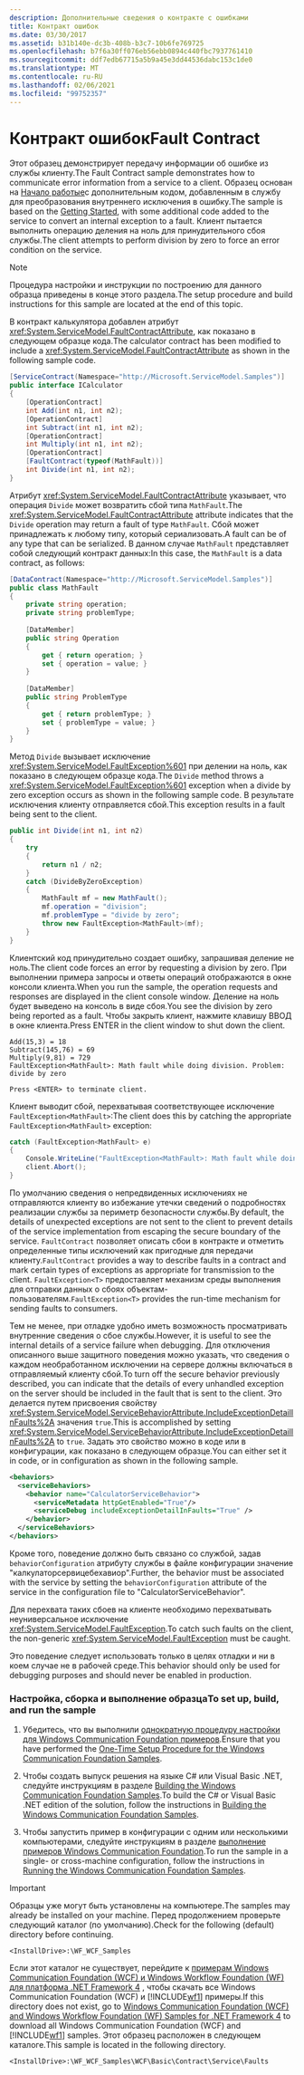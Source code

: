 ```yaml
---
description: Дополнительные сведения о контракте с ошибками
title: Контракт ошибок
ms.date: 03/30/2017
ms.assetid: b31b140e-dc3b-408b-b3c7-10b6fe769725
ms.openlocfilehash: b7f6a30ff076eb56ebb0894c440fbc7937761410
ms.sourcegitcommit: ddf7edb67715a5b9a45e3dd44536dabc153c1de0
ms.translationtype: MT
ms.contentlocale: ru-RU
ms.lasthandoff: 02/06/2021
ms.locfileid: "99752357"
---
```

# <a name="fault-contract"></a><span data-ttu-id="4cc58-103">Контракт ошибок</span><span class="sxs-lookup"><span data-stu-id="4cc58-103">Fault Contract</span></span>

<span data-ttu-id="4cc58-104">Этот образец демонстрирует передачу информации об ошибке из службы клиенту.</span><span class="sxs-lookup"><span data-stu-id="4cc58-104">The Fault Contract sample demonstrates how to communicate error information from a service to a client.</span></span> <span data-ttu-id="4cc58-105">Образец основан на [Начало работые](getting-started-sample.md)с дополнительным кодом, добавленным в службу для преобразования внутреннего исключения в ошибку.</span><span class="sxs-lookup"><span data-stu-id="4cc58-105">The sample is based on the [Getting Started](getting-started-sample.md), with some additional code added to the service to convert an internal exception to a fault.</span></span> <span data-ttu-id="4cc58-106">Клиент пытается выполнить операцию деления на ноль для принудительного сбоя службы.</span><span class="sxs-lookup"><span data-stu-id="4cc58-106">The client attempts to perform division by zero to force an error condition on the service.</span></span>  
  
> [!NOTE]
> <span data-ttu-id="4cc58-107">Процедура настройки и инструкции по построению для данного образца приведены в конце этого раздела.</span><span class="sxs-lookup"><span data-stu-id="4cc58-107">The setup procedure and build instructions for this sample are located at the end of this topic.</span></span>  
  
 <span data-ttu-id="4cc58-108">В контракт калькулятора добавлен атрибут <xref:System.ServiceModel.FaultContractAttribute>, как показано в следующем образце кода.</span><span class="sxs-lookup"><span data-stu-id="4cc58-108">The calculator contract has been modified to include a <xref:System.ServiceModel.FaultContractAttribute> as shown in the following sample code.</span></span>  
  
```csharp
[ServiceContract(Namespace="http://Microsoft.ServiceModel.Samples")]  
public interface ICalculator  
{  
    [OperationContract]  
    int Add(int n1, int n2);  
    [OperationContract]  
    int Subtract(int n1, int n2);  
    [OperationContract]  
    int Multiply(int n1, int n2);  
    [OperationContract]  
    [FaultContract(typeof(MathFault))]  
    int Divide(int n1, int n2);  
}  
```  
  
 <span data-ttu-id="4cc58-109">Атрибут <xref:System.ServiceModel.FaultContractAttribute> указывает, что операция `Divide` может возвратить сбой типа `MathFault`.</span><span class="sxs-lookup"><span data-stu-id="4cc58-109">The <xref:System.ServiceModel.FaultContractAttribute> attribute indicates that the `Divide` operation may return a fault of type `MathFault`.</span></span> <span data-ttu-id="4cc58-110">Сбой может принадлежать к любому типу, который сериализовать.</span><span class="sxs-lookup"><span data-stu-id="4cc58-110">A fault can be of any type that can be serialized.</span></span> <span data-ttu-id="4cc58-111">В данном случае `MathFault` представляет собой следующий контракт данных:</span><span class="sxs-lookup"><span data-stu-id="4cc58-111">In this case, the `MathFault` is a data contract, as follows:</span></span>  
  
```csharp
[DataContract(Namespace="http://Microsoft.ServiceModel.Samples")]  
public class MathFault  
{
    private string operation;  
    private string problemType;  
  
    [DataMember]  
    public string Operation  
    {  
        get { return operation; }  
        set { operation = value; }  
    }  
  
    [DataMember]
    public string ProblemType  
    {  
        get { return problemType; }  
        set { problemType = value; }  
    }  
}  
```  
  
 <span data-ttu-id="4cc58-112">Метод `Divide` вызывает исключение <xref:System.ServiceModel.FaultException%601> при делении на ноль, как показано в следующем образце кода.</span><span class="sxs-lookup"><span data-stu-id="4cc58-112">The `Divide` method throws a <xref:System.ServiceModel.FaultException%601> exception when a divide by zero exception occurs as shown in the following sample code.</span></span> <span data-ttu-id="4cc58-113">В результате исключения клиенту отправляется сбой.</span><span class="sxs-lookup"><span data-stu-id="4cc58-113">This exception results in a fault being sent to the client.</span></span>  
  
```csharp
public int Divide(int n1, int n2)  
{  
    try  
    {  
        return n1 / n2;  
    }  
    catch (DivideByZeroException)  
    {  
        MathFault mf = new MathFault();  
        mf.operation = "division";  
        mf.problemType = "divide by zero";  
        throw new FaultException<MathFault>(mf);  
    }  
}  
```  
  
 <span data-ttu-id="4cc58-114">Клиентский код принудительно создает ошибку, запрашивая деление не ноль.</span><span class="sxs-lookup"><span data-stu-id="4cc58-114">The client code forces an error by requesting a division by zero.</span></span> <span data-ttu-id="4cc58-115">При выполнении примера запросы и ответы операций отображаются в окне консоли клиента.</span><span class="sxs-lookup"><span data-stu-id="4cc58-115">When you run the sample, the operation requests and responses are displayed in the client console window.</span></span> <span data-ttu-id="4cc58-116">Деление на ноль будет выведено на консоль в виде сбоя.</span><span class="sxs-lookup"><span data-stu-id="4cc58-116">You see the division by zero being reported as a fault.</span></span> <span data-ttu-id="4cc58-117">Чтобы закрыть клиент, нажмите клавишу ВВОД в окне клиента.</span><span class="sxs-lookup"><span data-stu-id="4cc58-117">Press ENTER in the client window to shut down the client.</span></span>  
  
```console  
Add(15,3) = 18  
Subtract(145,76) = 69  
Multiply(9,81) = 729  
FaultException<MathFault>: Math fault while doing division. Problem: divide by zero  
  
Press <ENTER> to terminate client.  
```  
  
 <span data-ttu-id="4cc58-118">Клиент выводит сбой, перехватывая соответствующее исключение `FaultException<MathFault>`:</span><span class="sxs-lookup"><span data-stu-id="4cc58-118">The client does this by catching the appropriate `FaultException<MathFault>` exception:</span></span>  
  
```csharp
catch (FaultException<MathFault> e)  
{  
    Console.WriteLine("FaultException<MathFault>: Math fault while doing " + e.Detail.operation + ". Problem: " + e.Detail.problemType);  
    client.Abort();  
}  
```  
  
 <span data-ttu-id="4cc58-119">По умолчанию сведения о непредвиденных исключениях не отправляются клиенту во избежание утечки сведений о подробностях реализации службы за периметр безопасности службы.</span><span class="sxs-lookup"><span data-stu-id="4cc58-119">By default, the details of unexpected exceptions are not sent to the client to prevent details of the service implementation from escaping the secure boundary of the service.</span></span> <span data-ttu-id="4cc58-120">`FaultContract` позволяет описать сбои в контракте и отметить определенные типы исключений как пригодные для передачи клиенту.</span><span class="sxs-lookup"><span data-stu-id="4cc58-120">`FaultContract` provides a way to describe faults in a contract and mark certain types of exceptions as appropriate for transmission to the client.</span></span> <span data-ttu-id="4cc58-121">`FaultException<T>` предоставляет механизм среды выполнения для отправки данных о сбоях объектам-пользователям.</span><span class="sxs-lookup"><span data-stu-id="4cc58-121">`FaultException<T>` provides the run-time mechanism for sending faults to consumers.</span></span>  
  
 <span data-ttu-id="4cc58-122">Тем не менее, при отладке удобно иметь возможность просматривать внутренние сведения о сбое службы.</span><span class="sxs-lookup"><span data-stu-id="4cc58-122">However, it is useful to see the internal details of a service failure when debugging.</span></span> <span data-ttu-id="4cc58-123">Для отключения описанного выше защитного поведения можно указать, что сведения о каждом необработанном исключении на сервере должны включаться в отправляемый клиенту сбой.</span><span class="sxs-lookup"><span data-stu-id="4cc58-123">To turn off the secure behavior previously described, you can indicate that the details of every unhandled exception on the server should be included in the fault that is sent to the client.</span></span> <span data-ttu-id="4cc58-124">Это делается путем присвоения свойству <xref:System.ServiceModel.ServiceBehaviorAttribute.IncludeExceptionDetailInFaults%2A> значения `true`.</span><span class="sxs-lookup"><span data-stu-id="4cc58-124">This is accomplished by setting <xref:System.ServiceModel.ServiceBehaviorAttribute.IncludeExceptionDetailInFaults%2A> to `true`.</span></span> <span data-ttu-id="4cc58-125">Задать это свойство можно в коде или в конфигурации, как показано в следующем образце.</span><span class="sxs-lookup"><span data-stu-id="4cc58-125">You can either set it in code, or in configuration as shown in the following sample.</span></span>  
  
```xml  
<behaviors>  
  <serviceBehaviors>  
    <behavior name="CalculatorServiceBehavior">  
      <serviceMetadata httpGetEnabled="True"/>  
      <serviceDebug includeExceptionDetailInFaults="True" />  
    </behavior>  
  </serviceBehaviors>  
</behaviors>  
```  
  
 <span data-ttu-id="4cc58-126">Кроме того, поведение должно быть связано со службой, задав `behaviorConfiguration` атрибуту службы в файле конфигурации значение "калкулаторсервицебехавиор".</span><span class="sxs-lookup"><span data-stu-id="4cc58-126">Further, the behavior must be associated with the service by setting the `behaviorConfiguration` attribute of the service in the configuration file to "CalculatorServiceBehavior".</span></span>  
  
 <span data-ttu-id="4cc58-127">Для перехвата таких сбоев на клиенте необходимо перехватывать неуниверсальное исключение <xref:System.ServiceModel.FaultException>.</span><span class="sxs-lookup"><span data-stu-id="4cc58-127">To catch such faults on the client, the non-generic <xref:System.ServiceModel.FaultException> must be caught.</span></span>  
  
 <span data-ttu-id="4cc58-128">Это поведение следует использовать только в целях отладки и ни в коем случае не в рабочей среде.</span><span class="sxs-lookup"><span data-stu-id="4cc58-128">This behavior should only be used for debugging purposes and should never be enabled in production.</span></span>  
  
### <a name="to-set-up-build-and-run-the-sample"></a><span data-ttu-id="4cc58-129">Настройка, сборка и выполнение образца</span><span class="sxs-lookup"><span data-stu-id="4cc58-129">To set up, build, and run the sample</span></span>  
  
1. <span data-ttu-id="4cc58-130">Убедитесь, что вы выполнили [однократную процедуру настройки для Windows Communication Foundation примеров](one-time-setup-procedure-for-the-wcf-samples.md).</span><span class="sxs-lookup"><span data-stu-id="4cc58-130">Ensure that you have performed the [One-Time Setup Procedure for the Windows Communication Foundation Samples](one-time-setup-procedure-for-the-wcf-samples.md).</span></span>  
  
2. <span data-ttu-id="4cc58-131">Чтобы создать выпуск решения на языке C# или Visual Basic .NET, следуйте инструкциям в разделе [Building the Windows Communication Foundation Samples](building-the-samples.md).</span><span class="sxs-lookup"><span data-stu-id="4cc58-131">To build the C# or Visual Basic .NET edition of the solution, follow the instructions in [Building the Windows Communication Foundation Samples](building-the-samples.md).</span></span>  
  
3. <span data-ttu-id="4cc58-132">Чтобы запустить пример в конфигурации с одним или несколькими компьютерами, следуйте инструкциям в разделе [выполнение примеров Windows Communication Foundation](running-the-samples.md).</span><span class="sxs-lookup"><span data-stu-id="4cc58-132">To run the sample in a single- or cross-machine configuration, follow the instructions in [Running the Windows Communication Foundation Samples](running-the-samples.md).</span></span>  
  
> [!IMPORTANT]
> <span data-ttu-id="4cc58-133">Образцы уже могут быть установлены на компьютере.</span><span class="sxs-lookup"><span data-stu-id="4cc58-133">The samples may already be installed on your machine.</span></span> <span data-ttu-id="4cc58-134">Перед продолжением проверьте следующий каталог (по умолчанию).</span><span class="sxs-lookup"><span data-stu-id="4cc58-134">Check for the following (default) directory before continuing.</span></span>  
>
> `<InstallDrive>:\WF_WCF_Samples`  
>
> <span data-ttu-id="4cc58-135">Если этот каталог не существует, перейдите к [примерам Windows Communication Foundation (WCF) и Windows Workflow Foundation (WF) для платформа .NET Framework 4](https://www.microsoft.com/download/details.aspx?id=21459) , чтобы скачать все Windows Communication Foundation (WCF) и [!INCLUDE[wf1](../../../../includes/wf1-md.md)] примеры.</span><span class="sxs-lookup"><span data-stu-id="4cc58-135">If this directory does not exist, go to [Windows Communication Foundation (WCF) and Windows Workflow Foundation (WF) Samples for .NET Framework 4](https://www.microsoft.com/download/details.aspx?id=21459) to download all Windows Communication Foundation (WCF) and [!INCLUDE[wf1](../../../../includes/wf1-md.md)] samples.</span></span> <span data-ttu-id="4cc58-136">Этот образец расположен в следующем каталоге.</span><span class="sxs-lookup"><span data-stu-id="4cc58-136">This sample is located in the following directory.</span></span>  
>
> `<InstallDrive>:\WF_WCF_Samples\WCF\Basic\Contract\Service\Faults`  
